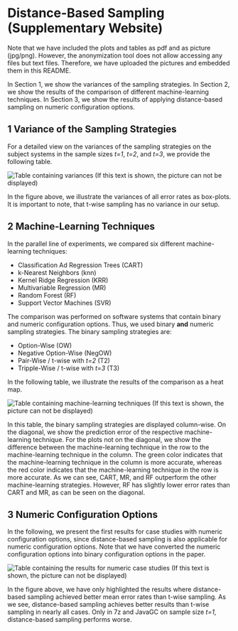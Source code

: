 # Distance-Based Sampling (Supplementary Website)

Note that we have included the plots and tables as pdf and as picture (jpg/png).
However, the anonymization tool does not allow accessing any files but text files.
Therefore, we have uploaded the pictures and embedded them in this README.

In Section 1, we show the variances of the sampling strategies.
In Section 2, we show the results of the comparison of different machine-learning techniques.
In Section 3, we show the results of applying distance-based sampling on numeric configuration options.

## 1 Variance of the Sampling Strategies

For a detailed view on the variances of the sampling strategies on the subject systems in the sample sizes *t=1*, *t=2*, and *t=3*, we provide the following table.

![Table containing variances (If this text is shown, the picture can not be displayed)](https://preview.ibb.co/jdQ0xn/Variances.png)

In the figure above, we illustrate the variances of all error rates as box-plots.
It is important to note, that t-wise sampling has no variance in our setup.


## 2 Machine-Learning Techniques

In the parallel line of experiments, we compared six different machine-learning techniques:
* Classification Ad Regression Trees (CART)
* k-Nearest Neighbors (knn)
* Kernel Ridge Regression (KRR)
* Multivariable Regression (MR)
* Random Forest (RF)
* Support Vector Machines (SVR)

The comparison was performed on software systems that contain binary and numeric configuration options.
Thus, we used binary **and** numeric sampling strategies.
The binary sampling strategies are:
* Option-Wise (OW)
* Negative Option-Wise (NegOW)
* Pair-Wise / t-wise with *t=2* (T2)
* Tripple-Wise / t-wise with *t=3* (T3)

In the following table, we illustrate the results of the comparison as a heat map.

![Table containing machine-learning techniques (If this text is shown, the picture can not be displayed)](https://preview.ibb.co/i09hA7/Machine_Learning_Techniques2.jpg)

In this table, the binary sampling strategies are displayed column-wise.
On the diagonal, we show the prediction error of the respective machine-learning technique.
For the plots not on the diagonal, we show the difference between the machine-learning technique in the row to the machine-learning technique in the column.
The green color indicates that the machine-learning technique in the column is more accurate, whereas the red color indicates that the machine-learning technique in the row is more accurate.
As we can see, CART, MR, and RF outperform the other machine-learning strategies.
However, RF has slightly lower error rates than CART and MR, as can be seen on the diagonal.

## 3 Numeric Configuration Options

In the following, we present the first results for case studies with numeric configuration options, since distance-based sampling is also applicable for numeric configuration options.
Note that we have converted the numeric configuration options into binary configuration options in the paper.

![Table containing the results for numeric case studies (If this text is shown, the picture can not be displayed)](https://preview.ibb.co/hN2fxn/table.png)

In the figure above, we have only highlighted the results where distance-based sampling achieved better mean error rates than t-wise sampling.
As we see, distance-based sampling achieves better results than t-wise sampling in nearly all cases.
Only in 7z and JavaGC on sample size *t=1*, distance-based sampling performs worse.